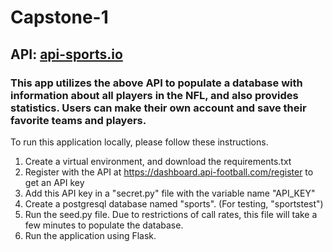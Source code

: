 # Capstone-1

## API: [api-sports.io](https://v1.american-football.api-sports.io/)

### This app utilizes the above API to populate a database with information about all players in the NFL, and also provides statistics.  Users can make their own account and save their favorite teams and players.

To run this application locally, please follow these instructions.

1. Create a virtual environment, and download the requirements.txt
2. Register with the API at https://dashboard.api-football.com/register to get an API key
3. Add this API key in a "secret.py" file with the variable name "API_KEY"
4. Create a postgresql database named "sports". (For testing, "sportstest")
5. Run the seed.py file.  Due to restrictions of call rates, this file will take a few minutes to populate the database.
6. Run the application using Flask.